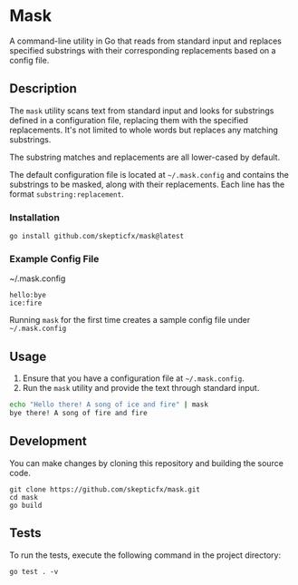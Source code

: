 # Mask

A command-line utility in Go that reads from standard input and replaces specified substrings with their corresponding replacements based on a config file.

## Description

The `mask` utility scans text from standard input and looks for substrings defined in a configuration file, replacing them with the specified replacements. It's not limited to whole words but replaces any matching substrings.

The substring matches and replacements are all lower-cased by default.

The default configuration file is located at `~/.mask.config` and contains the substrings to be masked, along with their replacements. Each line has the format `substring:replacement`.

### Installation
```
go install github.com/skepticfx/mask@latest
```

### Example Config File
~/.mask.config
```
hello:bye
ice:fire
```
Running `mask` for the first time creates a sample config file under `~/.mask.config`

## Usage

1. Ensure that you have a configuration file at `~/.mask.config`.
2. Run the `mask` utility and provide the text through standard input.

```bash
echo "Hello there! A song of ice and fire" | mask
bye there! A song of fire and fire
```

## Development
You can make changes by cloning this repository and building the source code.
```
git clone https://github.com/skepticfx/mask.git
cd mask
go build
```

## Tests
To run the tests, execute the following command in the project directory:
```
go test . -v
```
